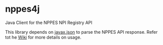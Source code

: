 # nppes4j
Java Client for the NPPES NPI Registry API

This library depends on [javax.json](https://jsonp.java.net/) to parse the NPPES API response.  Refer tot he [Wiki](https://github.com/rbenitez22/nppes4j/wiki) for more details on usage.
